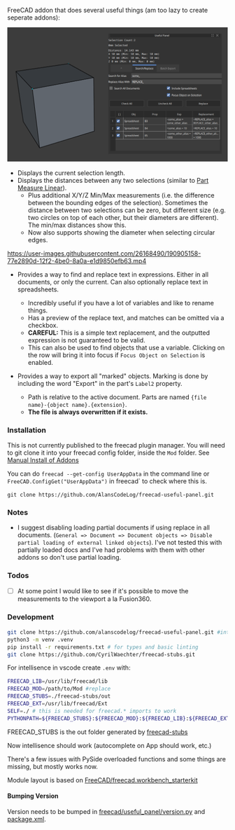 FreeCAD addon that does several useful things (am too lazy to create seperate addons):

![](./freecad/useful_panel/resources/Screenshot-FindReplace.png)

- Displays the current selection length.
- Displays the distances between any two selections (similar to [Part Measure Linear](https://wiki.freecad.org/Part_Measure_Linear)).
	- Plus additional X/Y/Z Min/Max measurements (i.e. the difference between the bounding edges of the selection). Sometimes the distance between two selections can be zero, but different size (e.g. two circles on top of each other, but their diameters are different). The min/max distances show this.
	- Now also supports showing the diameter when selecting circular edges.

https://user-images.githubusercontent.com/26168490/190905158-77e2890d-12f2-4be0-8a0a-e1d9850efb63.mp4

- Provides a way to find and replace text in expressions. Either in all documents, or only the current. Can also optionally replace text in spreadsheets.
	- Incredibly useful if you have a lot of variables and like to rename things.
	- Has a preview of the replace text, and matches can be omitted via a checkbox.
	- **CAREFUL:** This is a simple text replacement, and the outputted expression is not guaranteed to be valid.
	- This can also be used to find objects that use a variable. Clicking on the row will bring it into focus if `Focus Object on Selection` is enabled.

- Provides a way to export all "marked" objects. Marking is done by including the word "Export" in the part's `Label2` property.
	- Path is relative to the active document. Parts are named `{file name}-{object name}.{extension}`.
	- **The file is always overwritten if it exists.**

### Installation

This is not currently published to the freecad plugin manager. You will need to git clone it into your freecad config folder, inside the `Mod` folder. See [Manual Install of Addons](https://github.com/FreeCAD/FreeCAD-addons#2-manual-install)

You can do `freecad --get-config UserAppData` in the command line or `FreeCAD.ConfigGet("UserAppData")` in freecad` to check where this is.
```
git clone https://github.com/AlansCodeLog/freecad-useful-panel.git
```

### Notes

- I suggest disabling loading partial documents if using replace in all documents. (`General => Document => Document objects => Disable partial loading of external linked objects`). I've not tested this with partially loaded docs and I've had problems with them with other addons so don't use partial loading.

### Todos

- [ ] At some point I would like to see if it's possible to move the measurements to the viewport a la Fusion360.

### Development

```sh
git clone https://github.com/alanscodelog/freecad-useful-panel.git #into freecad Mod folder
python3 -m venv .venv
pip install -r requirements.txt # for types and basic linting
git clone https://github.com/CyrilWaechter/freecad-stubs.git
```

For intellisence in vscode create `.env` with:

```bash
FREECAD_LIB=/usr/lib/freecad/lib
FREECAD_MOD=/path/to/Mod #replace
FREECAD_STUBS=./freecad-stubs/out
FREECAD_EXT=/usr/lib/freecad/Ext
SELF=./ # this is needed for freecad.* imports to work
PYTHONPATH=${FREECAD_STUBS}:${FREECAD_MOD}:${FREECAD_LIB}:${FREECAD_EXT}:${PYTHONPATH}:${SELF}

```

FREECAD_STUBS is the out folder generated by [freecad-stubs](https://github.com/CyrilWaechter/freecad-stubs)

Now intellisence should work (autocomplete on App should work, etc.)

There's a few issues with PySide overloaded functions and some things are missing, but mostly works now.

Module layout is based on [FreeCAD/freecad.workbench_starterkit](https://github.com/FreeCAD/freecad.workbench_starterkit)


#### Bumping Version

Version needs to be bumped in [freecad/useful_panel/version.py](freecad/useful_panel/version.py) and [package.xml](package.xml).
